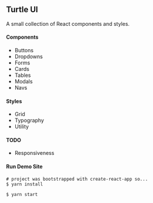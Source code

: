 ## Turtle UI

A small collection of React components and styles.

#### Components
* Buttons
* Dropdowns
* Forms
* Cards
* Tables
* Modals
* Navs

#### Styles
* Grid
* Typography
* Utility

#### TODO
* Responsiveness

#### Run Demo Site
```
# project was bootstrapped with create-react-app so...
$ yarn install

$ yarn start
```
